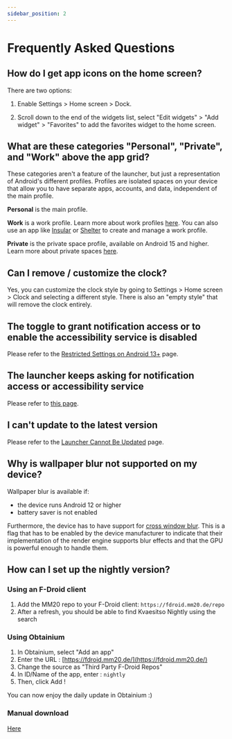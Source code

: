 ```yaml
---
sidebar_position: 2
---
```


# Frequently Asked Questions

## How do I get app icons on the home screen?

There are two options:

1. Enable Settings > Home screen > Dock.

2. Scroll down to the end of the widgets list, select "Edit widgets" > "Add widget" > "Favorites" to
   add
   the favorites widget to the home screen.

## What are these categories "Personal", "Private", and "Work" above the app grid?

These categories aren't a feature of the launcher, but just a representation of Android's different
profiles. Profiles are isolated spaces on your device that allow you to have separate apps, accounts,
and data, independent of the main profile.

**Personal** is the main profile.

**Work** is a work profile. Learn more about work
profiles [here](https://www.android.com/enterprise/work-profile/).
You can also use an app
like [Insular](https://f-droid.org/de/packages/com.oasisfeng.island.fdroid/)
or [Shelter](https://f-droid.org/de/packages/net.typeblog.shelter/) to create and manage a work
profile.

**Private** is the private space profile, available on Android 15 and higher. Learn more about
private spaces [here](https://support.google.com/android/answer/15341885?hl=en).

## Can I remove / customize the clock?

Yes, you can customize the clock style by going to Settings > Home screen > Clock and selecting a
different
style. There is also an "empty style" that will remove the clock entirely.

## The toggle to grant notification access or to enable the accessibility service is disabled

Please refer to
the [Restricted Settings on Android 13+](/docs/user-guide/troubleshooting/restricted-settings) page.

## The launcher keeps asking for notification access or accessibility service

Please refer to [this page](/docs/user-guide/troubleshooting/granted-permissions).

## I can't update to the latest version

Please refer to
the [Launcher Cannot Be Updated](/docs/user-guide/troubleshooting/update-not-installed) page.

## Why is wallpaper blur not supported on my device?

Wallpaper blur is available if:

- the device runs Android 12 or higher
- battery saver is not enabled

Furthermore, the device has to have support for [cross window
blur](https://source.android.com/docs/core/display/window-blurs). This is a flag that has to
be enabled by the device manufacturer to indicate that their implementation of the render engine
supports blur effects and that the GPU is powerful enough to handle them.

## How can I set up the nightly version?

### Using an F-Droid client

1. Add the MM20 repo to your F-Droid client: `https://fdroid.mm20.de/repo`
2. After a refresh, you should be able to find Kvaesitso Nightly using the search

### Using Obtainium

1. In Obtainium, select "Add an app"
2. Enter the URL : [https://fdroid.mm20.de/](https://fdroid.mm20.de/)
3. Change the source as "Third Party F-Droid Repos"
4. In ID/Name of the app, enter : ```nightly```
5. Then, click Add !

You can now enjoy the daily update in Obtainium :)

### Manual download

[Here](https://fdroid.mm20.de/app/de.mm20.launcher2.nightly)
